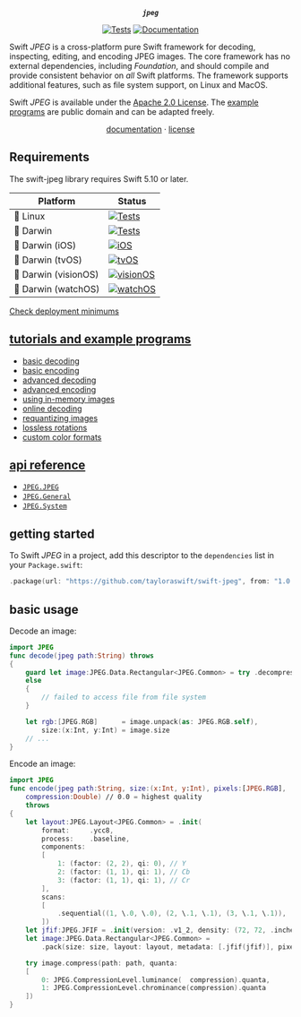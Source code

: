 <div align="center">

***`jpeg`***

[![Tests](https://github.com/tayloraswift/swift-jpeg/actions/workflows/Tests.yml/badge.svg)](https://github.com/tayloraswift/swift-jpeg/actions/workflows/Tests.yml)
[![Documentation](https://github.com/tayloraswift/swift-jpeg/actions/workflows/Documentation.yml/badge.svg)](https://github.com/tayloraswift/swift-jpeg/actions/workflows/Documentation.yml)

</div>


Swift *JPEG* is a cross-platform pure Swift framework for decoding, inspecting, editing, and encoding JPEG images. The core framework has no external dependencies, including *Foundation*, and should compile and provide consistent behavior on *all* Swift platforms. The framework supports additional features, such as file system support, on Linux and MacOS.

Swift *JPEG* is available under the [Apache 2.0 License](LICENSE). The [example programs](Snippets/) are public domain and can be adapted freely.

<div align="center">

[documentation](https://swiftinit.org/hist/swift-jpeg:master/jpeg) ·
[license](LICENSE)

</div>


## Requirements

The swift-jpeg library requires Swift 5.10 or later.


| Platform | Status |
| -------- | ------ |
| 🐧 Linux | [![Tests](https://github.com/tayloraswift/swift-jpeg/actions/workflows/Tests.yml/badge.svg)](https://github.com/tayloraswift/swift-jpeg/actions/workflows/Tests.yml) |
| 🍏 Darwin | [![Tests](https://github.com/tayloraswift/swift-jpeg/actions/workflows/Tests.yml/badge.svg)](https://github.com/tayloraswift/swift-jpeg/actions/workflows/Tests.yml) |
| 🍏 Darwin (iOS) | [![iOS](https://github.com/tayloraswift/swift-jpeg/actions/workflows/iOS.yml/badge.svg)](https://github.com/tayloraswift/swift-jpeg/actions/workflows/iOS.yml) |
| 🍏 Darwin (tvOS) | [![tvOS](https://github.com/tayloraswift/swift-jpeg/actions/workflows/tvOS.yml/badge.svg)](https://github.com/tayloraswift/swift-jpeg/actions/workflows/tvOS.yml) |
| 🍏 Darwin (visionOS) | [![visionOS](https://github.com/tayloraswift/swift-jpeg/actions/workflows/visionOS.yml/badge.svg)](https://github.com/tayloraswift/swift-jpeg/actions/workflows/visionOS.yml) |
| 🍏 Darwin (watchOS) | [![watchOS](https://github.com/tayloraswift/swift-jpeg/actions/workflows/watchOS.yml/badge.svg)](https://github.com/tayloraswift/swift-jpeg/actions/workflows/watchOS.yml) |


[Check deployment minimums](https://swiftinit.org/hist/swift-jpeg:master#ss:platform-requirements)


## [tutorials and example programs](examples/)

* [basic decoding](examples#basic-decoding)
* [basic encoding](examples#basic-encoding)
* [advanced decoding](examples#advanced-decoding)
* [advanced encoding](examples#advanced-encoding)
* [using in-memory images](examples#using-in-memory-images)
* [online decoding](examples#online-decoding)
* [requantizing images](examples#requantizing-images)
* [lossless rotations](examples#lossless-rotations)
* [custom color formats](examples#custom-color-formats)

## [api reference](https://swiftinit.org/hist/swift-jpeg:master/jpeg/)

* [`JPEG.JPEG`](https://swiftinit.org/hist/swift-jpeg:master/jpeg/JPEG/)
* [`JPEG.General`](https://swiftinit.org/hist/swift-jpeg:master/jpeg/General/)
* [`JPEG.System`](https://swiftinit.org/hist/swift-jpeg:master/jpeg/System/)

## getting started

To Swift *JPEG* in a project, add this descriptor to the `dependencies` list in your `Package.swift`:

```swift
.package(url: "https://github.com/tayloraswift/swift-jpeg", from: "1.0.0")
```

## basic usage

Decode an image:

```swift
import JPEG
func decode(jpeg path:String) throws
{
    guard let image:JPEG.Data.Rectangular<JPEG.Common> = try .decompress(path: path)
    else
    {
        // failed to access file from file system
    }

    let rgb:[JPEG.RGB]      = image.unpack(as: JPEG.RGB.self),
        size:(x:Int, y:Int) = image.size
    // ...
}
```

Encode an image:

```swift
import JPEG
func encode(jpeg path:String, size:(x:Int, y:Int), pixels:[JPEG.RGB],
    compression:Double) // 0.0 = highest quality
    throws
{
    let layout:JPEG.Layout<JPEG.Common> = .init(
        format:     .ycc8,
        process:    .baseline,
        components:
        [
            1: (factor: (2, 2), qi: 0), // Y
            2: (factor: (1, 1), qi: 1), // Cb
            3: (factor: (1, 1), qi: 1), // Cr
        ],
        scans:
        [
            .sequential((1, \.0, \.0), (2, \.1, \.1), (3, \.1, \.1)),
        ])
    let jfif:JPEG.JFIF = .init(version: .v1_2, density: (72, 72, .inches))
    let image:JPEG.Data.Rectangular<JPEG.Common> =
        .pack(size: size, layout: layout, metadata: [.jfif(jfif)], pixels: rgb)

    try image.compress(path: path, quanta:
    [
        0: JPEG.CompressionLevel.luminance(  compression).quanta,
        1: JPEG.CompressionLevel.chrominance(compression).quanta
    ])
}
```
